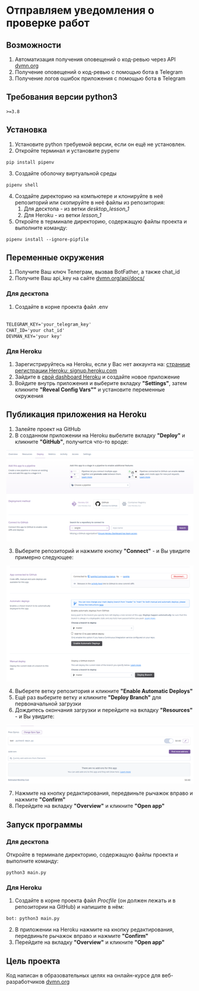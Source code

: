 # Отправляем уведомления о проверке работ
## Возможности
1. Автоматизация получения оповещений о код-ревью через API [dvmn.org](https://dvmn.org)
2. Получение оповещений о код-ревью с помощью бота в Telegram
3. Получение логов ошибок приложения с помощью бота в Telegram

## Требования версии python3
```
>=3.8
```
## Установка
1) Установите python требуемой версии, если он ещё не установлен.
2) Откройте терминал и установите pypenv
```
pip install pipenv
```
3) Создайте оболочку виртуальной среды
```
pipenv shell
```
4) Создайте директорию на компьютере и клонируйте в неё репозиторий или скопируйте в неё файлы из репозитория:
   1) Для десктопа - из ветки *desktop_lesson_1*
   2) Для Heroku - из ветки *lesson_1*
5) Откройте в терминале директорию, содержащую файлы проекта и выполните команду:
```
pipenv install --ignore-pipfile
```

## Переменные окружения
1) Получите Ваш ключ Телеграм, вызвав BotFather, а также chat_id
2) Получите Ваш api_key на сайте [dvmn.org/api/docs/](https://dvmn.org/api/docs/)
### Для десктопа
1) Создайте в корне проекта файл .env

```dotenv

TELEGRAM_KEY='your_telegram_key'
CHAT_ID='your chat_id'
DEVMAN_KEY='your key' 
```
### Для Heroku
1) Зарегистрируйтесь на Heroku, если у Вас нет аккаунта на: [странице регистрации Heroku: signup.heroku.com](https://signup.heroku.com/)
2) Зайдите в [свой dashboard Heroku](https://dashboard.heroku.com/apps) и создайте новое приложение
3) Войдите внутрь приложения и выберите вкладку **"Settings"**, затем кликните **"Reveal Config Vars""** и установите переменные окружения

## Публикация приложения на Heroku
1) Залейте проект на GitHub
2) В созданном приложении на Heroku выбелите вкладку **"Deploy"** и кликните **"GitHub"**, получится что-то вроде:

![deploy_1](readme_files/deploy_1.png?raw=true "деплой 1")

3) Выберите репозиторий и нажмите кнопку **"Connect"** - и Вы увидите примерно следующее:

![deploy_2](readme_files/deploy_2.png?raw=true "деплой 2")

4) Выберете ветку репозитория и кликните **"Enable Automatic Deploys"**
5) Ещё раз выберите ветку и кликните **"Deploy Branch"** для первоначальной загрузки
6) Дождитесь окончания загрузки и перейдите на вкладку **"Resources"** - и Вы увидите:

![deploy_3](readme_files/deploy_3.png?raw=true "деплой 3")

7) Нажмите на кнопку редактирования, передвиньте рычажок вправо и нажмите **"Confirm"**
8) Перейдите на вкладку **"Overview"** и кликните **"Open app"**

## Запуск программы
### Для десктопа
Откройте в терминале директорию, содержащую файлы проекта и выполните команду:
```
python3 main.py
```
### Для Heroku
1) Создайте в корне проекта файл *Procfile* (он должен лежать и в репозитории на GitHub) и напишите в нём:
```
bot: python3 main.py
```
2) В приложении на Heroku нажмите на кнопку редактирования, передвиньте рычажок вправо и нажмите **"Confirm"**
3) Перейдите на вкладку **"Overview"** и кликните **"Open app"**


## Цель проекта
Код написан в образовательных целях на онлайн-курсе для веб-разработчиков [dvmn.org](https://dvmn.org)